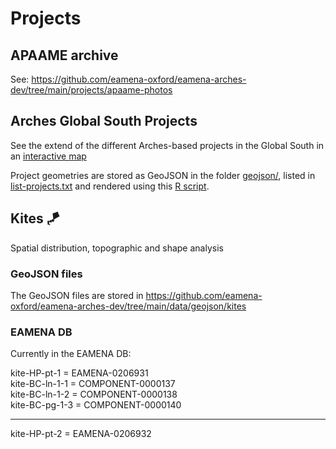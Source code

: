 # Projects

## APAAME archive

See: https://github.com/eamena-oxford/eamena-arches-dev/tree/main/projects/apaame-photos
## Arches Global South Projects

See the extend of the different Arches-based projects in the Global South in an [interactive map](https://eamena-oxford.github.io/eamena-arches-dev/projects/arches/arches-global-south.html)

Project geometries are stored as GeoJSON in the folder [geojson/](https://github.com/eamena-oxford/eamena-arches-dev/tree/main/projects/arches/geojson), listed in [list-projects.txt](https://github.com/eamena-oxford/eamena-arches-dev/blob/main/projects/arches/list-projects.txt) and rendered using this [R script](https://github.com/eamena-oxford/eamena-arches-dev/blob/main/projects/arches/arches-global-south-projects-1.R).
## Kites 🪁

Spatial distribution, topographic and shape analysis

### GeoJSON files

The GeoJSON files are stored in https://github.com/eamena-oxford/eamena-arches-dev/tree/main/data/geojson/kites

### EAMENA DB

Currently in the EAMENA DB:

kite-HP-pt-1 = EAMENA-0206931  
kite-BC-ln-1-1 = COMPONENT-0000137  
kite-BC-ln-1-2 = COMPONENT-0000138  
kite-BC-pg-1-3 = COMPONENT-0000140  

---
kite-HP-pt-2 = EAMENA-0206932